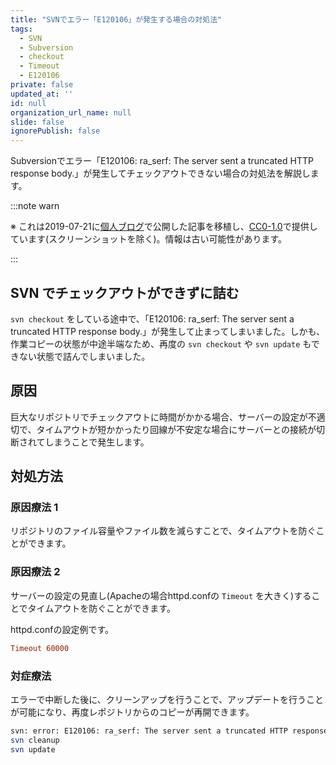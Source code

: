 ```yaml
---
title: "SVNでエラー「E120106」が発生する場合の対処法"
tags:
  - SVN
  - Subversion
  - checkout
  - Timeout
  - E120106
private: false
updated_at: ''
id: null
organization_url_name: null
slide: false
ignorePublish: false
---
```


Subversionでエラー「E120106: ra_serf: The server sent a truncated HTTP response body.」が発生してチェックアウトできない場合の対処法を解説します。

:::note warn

※ これは2019-07-21に[個人ブログ](https://bicstone.me)で公開した記事を移植し、[CC0-1.0](https://creativecommons.org/publicdomain/zero/1.0/deed.ja)で提供しています(スクリーンショットを除く)。情報は古い可能性があります。

:::

## SVN でチェックアウトができずに詰む

`svn checkout` をしている途中で、「E120106: ra_serf: The server sent a truncated HTTP response body.」が発生して止まってしまいました。しかも、作業コピーの状態が中途半端なため、再度の `svn checkout` や `svn update` もできない状態で詰んでしまいました。

## 原因

巨大なリポジトリでチェックアウトに時間がかかる場合、サーバーの設定が不適切で、タイムアウトが短かかったり回線が不安定な場合にサーバーとの接続が切断されてしまうことで発生します。

## 対処方法

### 原因療法 1

リポジトリのファイル容量やファイル数を減らすことで、タイムアウトを防ぐことができます。

### 原因療法 2

サーバーの設定の見直し(Apacheの場合httpd.confの `Timeout` を大きく)することでタイムアウトを防ぐことができます。

httpd.confの設定例です。

```ini
Timeout 60000
```

### 対症療法

エラーで中断した後に、クリーンアップを行うことで、アップデートを行うことが可能になり、再度レポジトリからのコピーが再開できます。

```bash
svn: error: E120106: ra_serf: The server sent a truncated HTTP response body.
svn cleanup
svn update
```
